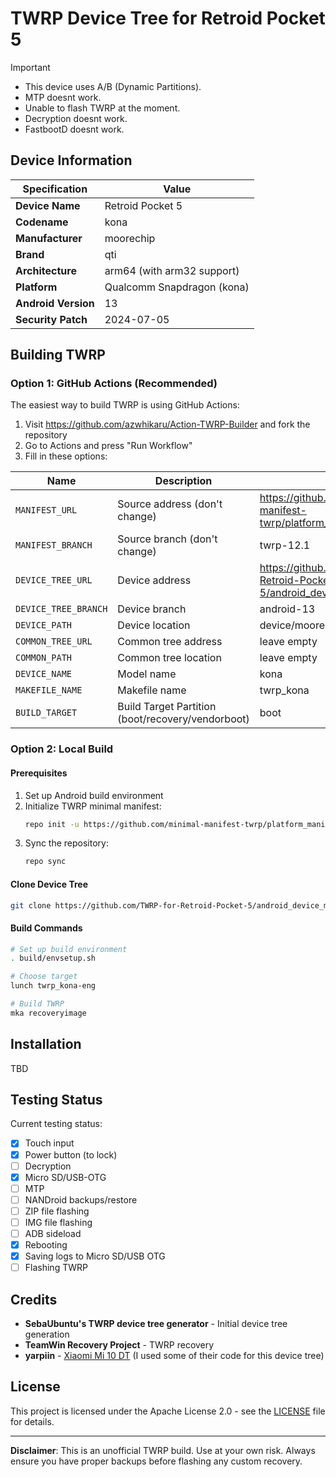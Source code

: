 # TWRP Device Tree for Retroid Pocket 5
> [!IMPORTANT]
> - This device uses A/B (Dynamic Partitions).
> - MTP doesnt work.
> - Unable to flash TWRP at the moment.
> - Decryption doesnt work.
> - FastbootD doesnt work.

## Device Information

| Specification | Value |
|---------------|-------|
| **Device Name** | Retroid Pocket 5 |
| **Codename** | kona |
| **Manufacturer** | moorechip |
| **Brand** | qti |
| **Architecture** | arm64 (with arm32 support) |
| **Platform** | Qualcomm Snapdragon (kona) |
| **Android Version** | 13 |
| **Security Patch** | 2024-07-05 |

## Building TWRP

### Option 1: GitHub Actions (Recommended)

The easiest way to build TWRP is using GitHub Actions:

1. Visit https://github.com/azwhikaru/Action-TWRP-Builder and fork the repository
2. Go to Actions and press "Run Workflow"
3. Fill in these options:

| Name                 | Description                                       | Value                                                      |
| -------------------- | ------------------------------------------------- | ------------------------------------------------------------ |
| `MANIFEST_URL`       | Source address (don't change)                    | https://github.com/minimal-manifest-twrp/platform_manifest_twrp_aosp.git |
| `MANIFEST_BRANCH`    | Source branch (don't change)                     | twrp-12.1                                                    |
| `DEVICE_TREE_URL`    | Device address                                   | https://github.com/TWRP-for-Retroid-Pocket-5/android_device_moorechip_kona |
| `DEVICE_TREE_BRANCH` | Device branch                                     | android-13                                                |
| `DEVICE_PATH`        | Device location                                   | device/moorechip/kona                                            |
| `COMMON_TREE_URL`    | Common tree address                               | leave empty |
| `COMMON_PATH`        | Common tree location                              | leave empty                                   |
| `DEVICE_NAME`        | Model name                                        | kona                                                        |
| `MAKEFILE_NAME`      | Makefile name                                     | twrp_kona                                                   |
| `BUILD_TARGET`       | Build Target Partition (boot/recovery/vendorboot) | boot                                                     |

### Option 2: Local Build

#### Prerequisites

1. Set up Android build environment
2. Initialize TWRP minimal manifest:
   ```bash
   repo init -u https://github.com/minimal-manifest-twrp/platform_manifest_twrp_aosp.git -b twrp-12.1
   ```
3. Sync the repository:
   ```bash
   repo sync
   ```

#### Clone Device Tree

```bash
git clone https://github.com/TWRP-for-Retroid-Pocket-5/android_device_moorechip_kona.git device/moorechip/kona
```

#### Build Commands

```bash
# Set up build environment
. build/envsetup.sh

# Choose target
lunch twrp_kona-eng

# Build TWRP
mka recoveryimage
```

## Installation
TBD

## Testing Status

Current testing status:

- [x] Touch input
- [x] Power button (to lock)
- [ ] Decryption
- [x] Micro SD/USB-OTG
- [ ] MTP
- [ ] NANDroid backups/restore
- [ ] ZIP file flashing
- [ ] IMG file flashing
- [ ] ADB sideload
- [x] Rebooting
- [x] Saving logs to Micro SD/USB OTG
- [ ] Flashing TWRP

## Credits

- **SebaUbuntu's TWRP device tree generator** - Initial device tree generation
- **TeamWin Recovery Project** - TWRP recovery
- **yarpiin** - [Xiaomi Mi 10 DT](https://github.com/yarpiin/twrp_device_xiaomi_umi/tree/android-12.1) (I used some of their code for this device tree)
## License

This project is licensed under the Apache License 2.0 - see the [LICENSE](LICENSE) file for details.

---

**Disclaimer**: This is an unofficial TWRP build. Use at your own risk. Always ensure you have proper backups before flashing any custom recovery.
